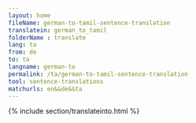 ```yaml
---
layout: home
fileName: german-to-tamil-sentence-translation
translatein: german_to_tamil
folderName : translate
lang: ta
from: de
to: ta
langname: german-to
permalink: /ta/german-to-tamil-sentence-translation
tool: sentence-translations
matchurls: en&&de&&ta
---
```

{% include section/translateinto.html %}
